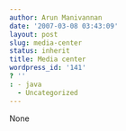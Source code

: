 ```yaml
---
author: Arun Manivannan
date: '2007-03-08 03:43:09'
layout: post
slug: media-center
status: inherit
title: Media center
wordpress_id: '141'
? ''
: - java
  - Uncategorized
---
```


None

